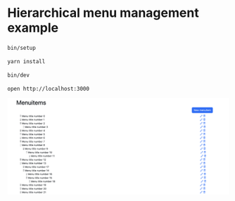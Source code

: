 # Hierarchical menu management example

``bin/setup``

``yarn install``

``bin/dev``

``open http://localhost:3000``

![screenshot](./image.png)
